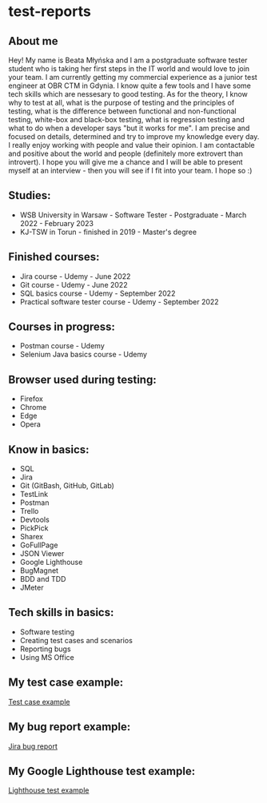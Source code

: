 # test-reports

## About me

Hey! 
My name is Beata Młyńska and I am a postgraduate software tester student who is taking her first steps in the IT world and would love to join your team. I am currently getting my commercial experience as a junior test engineer at OBR CTM in Gdynia. I know quite a few tools and I have some tech skills which are nessesary to good testing. As for the theory, I know why to test at all, what is the purpose of testing and the principles of testing, what is the difference between functional and non-functional testing, white-box and black-box testing, what is regression testing and what to do when a developer says "but it works for me".  I am precise and focused on details, determined and try to improve my knowledge every day. I really enjoy working with people and value their opinion. I am contactable and positive about the world and people (definitely more extrovert than introvert). I hope you will give me a chance and I will be able to present myself at an interview - then you will see if I fit into your team. I hope so :)

## Studies:
* WSB University in Warsaw - Software Tester - Postgraduate - March 2022 - February 2023
* KJ-TSW in Torun - finished in 2019 - Master's degree

## Finished courses:
* Jira course - Udemy - June 2022
* Git course - Udemy - June 2022
* SQL basics course - Udemy - September 2022
* Practical software tester course - Udemy - September 2022

## Courses in progress:
* Postman course - Udemy
* Selenium Java basics course - Udemy

## Browser used during testing:
* Firefox
* Chrome
* Edge
* Opera

## Know in basics:
* SQL
* Jira
* Git (GitBash, GitHub, GitLab)
* TestLink
* Postman
* Trello
* Devtools
* PickPick
* Sharex
* GoFullPage
* JSON Viewer
* Google Lighthouse
* BugMagnet
* BDD and TDD
* JMeter

## Tech skills in basics:
* Software testing
* Creating test cases and scenarios
* Reporting bugs
* Using MS Office

## My test case example:
[Test case example](https://github.com/beatamlynska/test-reports/blob/b640dc9345d206397fcddb7e9bf4a3f2f1968d79/Images/Test_case.jpg)

## My bug report example:
[Jira bug report](https://github.com/beatamlynska/test-reports/blob/b2e9b91a7a7c2a409368ee593e6a0baa153df539/Images/bug_jira.jpg)

## My Google Lighthouse test example: 
[Lighthouse test example](https://github.com/beatamlynska/test-reports/blob/dce0306d8f324739a9e75010250e7b3db9fe95d9/Images/Lighthouse_test.jpg)
